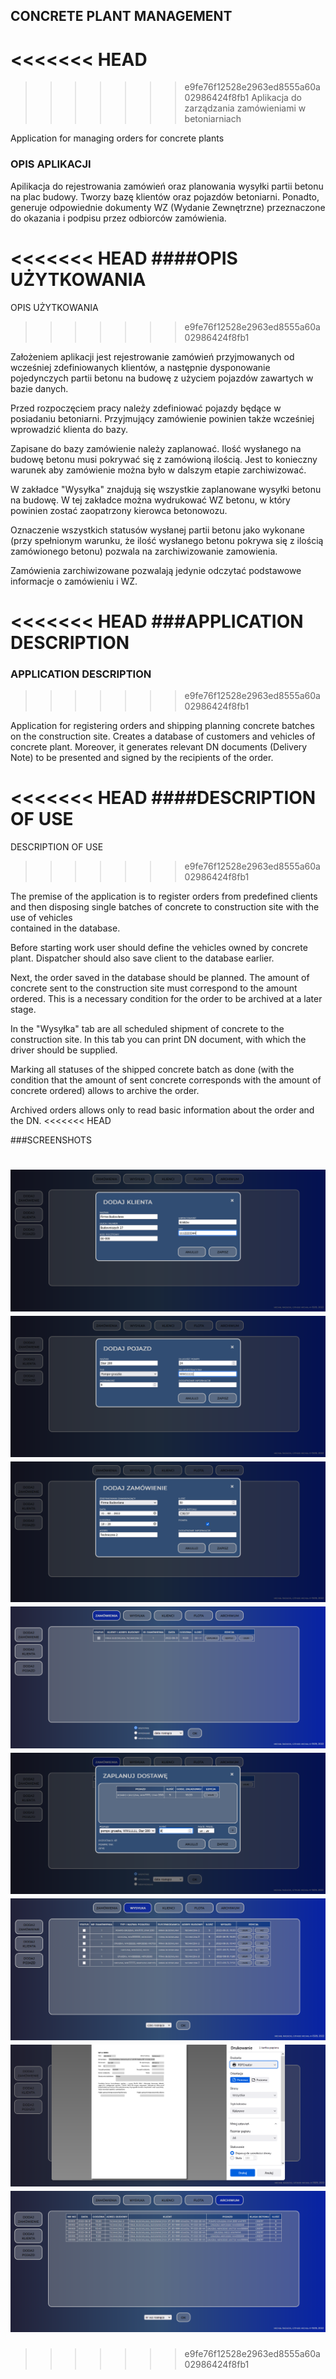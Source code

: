 ## CONCRETE PLANT MANAGEMENT
<<<<<<< HEAD
=======

>>>>>>> e9fe76f12528e2963ed8555a60a02986424f8fb1
Aplikacja do zarządzania zamówieniami w betoniarniach

Application for managing orders for concrete plants  

### OPIS APLIKACJI

Apilikacja do rejestrowania zamówień oraz planowania wysyłki 
partii betonu na plac budowy. Tworzy bazę klientów oraz pojazdów 
betoniarni. Ponadto, generuje odpowiednie dokumenty WZ 
(Wydanie Zewnętrzne) przeznaczone do okazania i podpisu
przez odbiorców zamówienia.

<<<<<<< HEAD
####OPIS UŻYTKOWANIA
=======
OPIS UŻYTKOWANIA
>>>>>>> e9fe76f12528e2963ed8555a60a02986424f8fb1

Założeniem aplikacji jest rejestrowanie zamówień przyjmowanych
od wcześniej zdefiniowanych klientów, a następnie dysponowanie 
pojedynczych partii betonu na budowę z użyciem pojazdów zawartych 
w bazie danych. 

Przed rozpoczęciem pracy należy zdefiniować pojazdy będące
w posiadaniu betoniarni. Przyjmujący zamówienie 
powinien także wcześniej wprowadzić klienta do bazy.

Zapisane do bazy zamówienie należy zaplanować. Ilość 
wysłanego na budowę betonu musi pokrywać się z zamówioną
ilością. Jest to konieczny warunek aby zamówienie można
było w dalszym etapie zarchiwizować.

W zakładce "Wysyłka" znajdują się wszystkie zaplanowane
wysyłki betonu na budowę. W tej zakładce można wydrukować
WZ betonu, w który powinien zostać zaopatrzony kierowca
betonowozu.

Oznaczenie wszystkich statusów wysłanej partii betonu jako
wykonane (przy spełnionym warunku, że ilość wysłanego
betonu pokrywa się z ilością zamówionego betonu) pozwala
na zarchiwizowanie zamowienia.

Zamówienia zarchiwizowane pozwalają jedynie odczytać
podstawowe informacje o zamówieniu i WZ.


<<<<<<< HEAD
###APPLICATION DESCRIPTION
=======
### APPLICATION DESCRIPTION
>>>>>>> e9fe76f12528e2963ed8555a60a02986424f8fb1

Application for registering orders and shipping planning 
concrete batches on the construction site. Creates a 
database of customers and vehicles of concrete plant. 
Moreover, it generates relevant DN documents
(Delivery Note) to be presented and signed
by the recipients of the order.

<<<<<<< HEAD
####DESCRIPTION OF USE
=======
DESCRIPTION OF USE
>>>>>>> e9fe76f12528e2963ed8555a60a02986424f8fb1

The premise of the application is to register orders
from predefined clients and then disposing single batches 
of concrete to construction site with the use of vehicles  
contained in the database.

Before starting work user should define the vehicles 
owned by concrete plant. Dispatcher should also save 
client to the database earlier.

Next, the order saved in the database should be planned. 
The amount of concrete sent to the construction site 
must correspond to the amount ordered. This is a necessary 
condition for the order to be archived at a later stage.

In the "Wysyłka" tab are all scheduled shipment of concrete 
to the construction site. In this tab you can print
DN document, with which the driver should be supplied.

Marking all statuses of the shipped concrete batch as
done (with the condition that the amount of sent
concrete corresponds with the amount of concrete ordered) 
allows to archive the order.

Archived orders allows only to read basic information
about the order and the DN.
<<<<<<< HEAD

###SCREENSHOTS

![CPM - screenshot](screenshots/create_client.PNG)
![CPM - screenshot](screenshots/create_vehicle.PNG)
![CPM - screenshot](screenshots/create_order.PNG)
![CPM - screenshot](screenshots/order_tab.PNG)
![CPM - screenshot](screenshots/planning_order.PNG)
![CPM - screenshot](screenshots/managements_tab.PNG)
![CPM - screenshot](screenshots/dn_print.PNG)
![CPM - screenshot](screenshots/archive_tab.PNG)
=======
>>>>>>> e9fe76f12528e2963ed8555a60a02986424f8fb1
